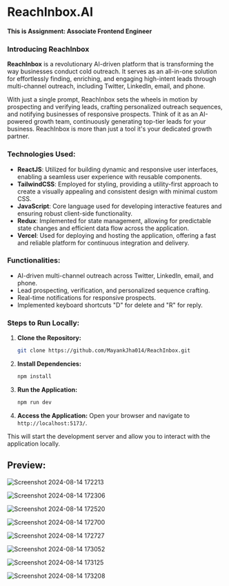 # ReachInbox.AI

**This is Assignment: Associate Frontend Engineer** <br>

### Introducing ReachInbox

**ReachInbox** is a revolutionary AI-driven platform that is transforming the way businesses conduct cold outreach. It serves as an all-in-one solution for effortlessly finding, enriching, and engaging high-intent leads through multi-channel outreach, including Twitter, LinkedIn, email, and phone. <br>

With just a single prompt, ReachInbox sets the wheels in motion by prospecting and verifying leads, crafting personalized outreach sequences, and notifying businesses of responsive prospects. Think of it as an AI-powered growth team, continuously generating top-tier leads for your business. ReachInbox is more than just a tool it's your dedicated growth partner.

### **Technologies Used:**

- **ReactJS**: Utilized for building dynamic and responsive user interfaces, enabling a seamless user experience with reusable components.
- **TailwindCSS**: Employed for styling, providing a utility-first approach to create a visually appealing and consistent design with minimal custom CSS.
- **JavaScript**: Core language used for developing interactive features and ensuring robust client-side functionality.
- **Redux**: Implemented for state management, allowing for predictable state changes and efficient data flow across the application.
- **Vercel**: Used for deploying and hosting the application, offering a fast and reliable platform for continuous integration and delivery.

### **Functionalities:**

- AI-driven multi-channel outreach across Twitter, LinkedIn, email, and phone.
- Lead prospecting, verification, and personalized sequence crafting.
- Real-time notifications for responsive prospects.
- Implemented keyboard shortcuts "D" for delete and "R" for reply.

### **Steps to Run Locally:**

1. **Clone the Repository:**

   ```bash
   git clone https://github.com/MayankJha014/ReachInbox.git
   ```

2. **Install Dependencies:**
   ```bash
   npm install
   ```
3. **Run the Application:**
   ```bash
   npm run dev
   ```
4. **Access the Application:**
   Open your browser and navigate to `http://localhost:5173/`.

This will start the development server and allow you to interact with the application locally.

## Preview:

![Screenshot 2024-08-14 172213](https://github.com/user-attachments/assets/a581e841-c17d-47ad-b300-c66666bd8973)

![Screenshot 2024-08-14 172306](https://github.com/user-attachments/assets/f037f5a6-42af-4885-b465-f552aaf7ceb8)

![Screenshot 2024-08-14 172520](https://github.com/user-attachments/assets/4784d0c8-8113-4d64-83fd-bf7f9883d3c9)

![Screenshot 2024-08-14 172700](https://github.com/user-attachments/assets/a2773f17-c511-4445-a521-9047af71901d)

![Screenshot 2024-08-14 172727](https://github.com/user-attachments/assets/c33b3c33-f2b5-48cd-a5e0-1da13a49e334)

![Screenshot 2024-08-14 173052](https://github.com/user-attachments/assets/6155266f-c405-4625-900d-ffa59e51fe32)

![Screenshot 2024-08-14 173125](https://github.com/user-attachments/assets/b124af60-2cf9-433b-9acd-53474b5227e1)

![Screenshot 2024-08-14 173208](https://github.com/user-attachments/assets/041b2286-0e66-42cc-aed8-63dde693d1be)
